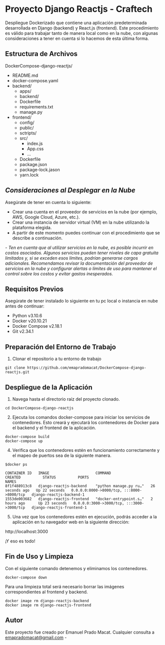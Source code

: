 # Proyecto Django Reactjs - Craftech

Despliegue Dockerizado que contiene una aplicación predeterminada desarrollada en  Django (backend) y React.js (frontend). 
Este procedimiento es válido para trabajar tanto de manera local como en la nube, con algunas consideraciones a tener en cuenta si lo hacemos de esta última forma.


## Estructura de Archivos

DockerCompose-django-reactjs/
- README.md
- docker-compose.yaml
- backend/
  - apps/
  - backend/ 
  - Dockerfile
  - requirements.txt
  - manage.py
- frontend/
   - config/
   - public/
   - sctripts/
   - src/
     - index.js
     - App.css
     - ...
   - Dockerfile
   - package.json
   - package-lock.jason
   - yarn.lock 


## ***Consideraciones al Desplegar en la Nube***
Asegúrate de tener en cuenta lo siguiente:
- Crear una cuenta en el proveedor de servicios en la nube (por ejemplo, AWS, Google Cloud, Azure, etc.).
- Crear una instancia de servidor virtual (VM) en la nube utilizando la plataforma elegida.
- A partir de este momento puedes continuar con el procedimiento que se describe a continuación.
  
*- Ten en cuenta que al utilizar servicios en la nube, es posible incurrir en costos asociados. Algunos servicios pueden tener niveles de capa gratuita limitados y, si se exceden esos límites, podrían generarse cargos adicionales. Recomendamos revisar la documentación del proveedor de servicios en la nube y configurar alertas o límites de uso para mantener el control sobre los costos y evitar gastos inesperados.*


## Requisitos Previos

Asegúrate de tener instalado lo siguiente en tu pc local o instancia en nube antes de continuar:
- Python v3.10.6
- Docker v20.10.21
- Docker Compose v2.18.1
- Git v2.34.1


## Preparación del Entorno de Trabajo
1. Clonar el repositorio a tu entorno de trabajo
```
git clone https://github.com/emapradomacat/DockerCompose-django-reactjs.git
```

## Despliegue de la Aplicación
1. Navega hasta el directorio raíz del proyecto clonado.
```
cd DockerCompose-django-reactjs
```
2. Ejecuta los comandos docker-compose para iniciar los servicios de contenedores. Esto creará y ejecutará los contenedores de Docker para el backend y el frontend de la aplicación.
```
docker-compose build
docker-compose up
```
4. Verifica que los contenedores estén en funcionamiento correctamente y el mapeo de puertos sea de la siguiente manera.
```
$docker ps
```
```
CONTAINER ID   IMAGE                     COMMAND                  CREATED          STATUS          PORTS                                       NAMES
8f1f488913c8   django-reactjs-backend    "python manage.py ru…"   26 seconds ago   Up 22 seconds   0.0.0.0:8000->8000/tcp, :::8000->8000/tcp   django-reactjs-backend-1
1553de003682   django-reactjs-frontend   "docker-entrypoint.s…"   2 hours ago      Up 23 seconds   0.0.0.0:3000->3000/tcp, :::3000->3000/tcp   django-reactjs-frontend-1
```
5. Una vez que los contenedores estén en ejecución, podrás acceder a la aplicación en tu navegador web en la siguiente dirección:

http://localhost:3000


¡Y eso es todo!



## Fin de Uso y Limpieza
Con el siguiente comando detenemos y eliminamos los contenedores.
```
docker-compose down
```
Para una limpieza total será necesario borrar las imágenes correspondientes al frontend y backend.
```
docker image rm django-reactjs-backend
docker image rm django-reactjs-frontend
```





## Autor

Este proyecto fue creado por Emanuel Prado Macat.
Cualquier consulta a emapradomacat@gmail.com -

